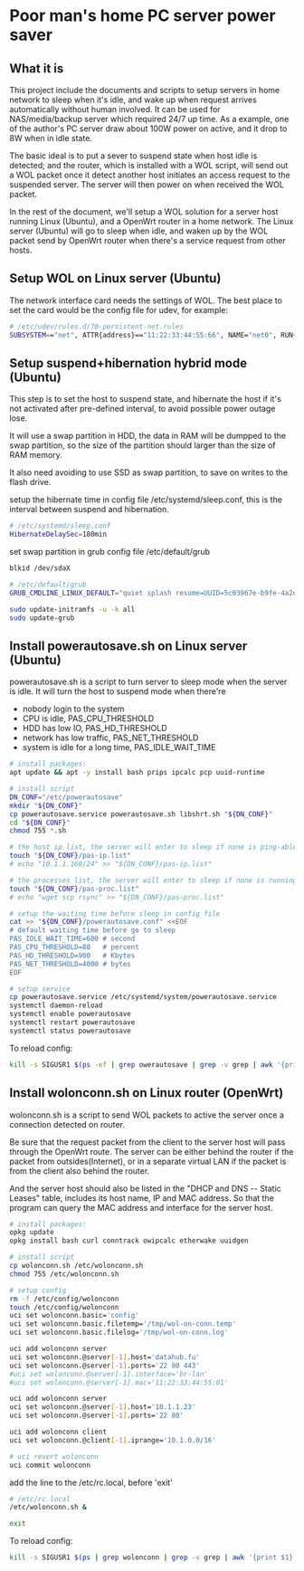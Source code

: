 # Poor man's home PC server power saver

## What it is

This project include the documents and scripts to setup servers in home network to sleep when it's idle, and wake up when request arrives automatically without human involved. It can be used for NAS/media/backup server which required 24/7 up time. As a example, one of the author's PC server draw about 100W power on active, and it drop to 8W when in idle state.

The basic ideal is to put a sever to suspend state when host idle is detected; and the router, which is installed with a WOL script, will send out a WOL packet once it detect another host initiates an access request to the suspended server. The server will then power on when received the WOL packet.


In the rest of the document, we'll setup a WOL solution for a server host running Linux (Ubuntu), and a OpenWrt router in a home network. The Linux server (Ubuntu) will go to sleep when idle, and waken up by the WOL packet send by OpenWrt router when there's a service request from other hosts.


## Setup WOL on Linux server (Ubuntu)

The network interface card needs the settings of WOL. The best place to set the card would be the config file for udev, for example:
```bash
# /etc/udev/rules.d/70-persistent-net.rules
SUBSYSTEM=="net", ATTR{address}=="11:22:33:44:55:66", NAME="net0", RUN+="/sbin/ethtool -s %k wol g"
```

## Setup suspend+hibernation hybrid mode (Ubuntu)

This step is to set the host to suspend state, and hibernate the host if it's not activated after pre-defined interval, to avoid possible power outage lose.

It will use a swap partition in HDD, the data in RAM will be dumpped to the swap partition, so the size of the partition should larger than the size of RAM memory.

It also need avoiding to use SSD as swap partition, to save on writes to the flash drive.

setup the hibernate time in config file /etc/systemd/sleep.conf,
this is the interval between suspend and hibernation.
```bash
# /etc/systemd/sleep.conf
HibernateDelaySec=180min
```


set swap partition in grub config file /etc/default/grub
```bash
blkid /dev/sdaX

# /etc/default/grub
GRUB_CMDLINE_LINUX_DEFAULT="quiet splash resume=UUID=5c03967e-b9fe-4a2e-8501–05002aa51dd6"

sudo update-initramfs -u -k all
sudo update-grub
```



## Install powerautosave.sh on Linux server (Ubuntu)

powerautosave.sh is a script to turn server to sleep mode when the server is idle.
It will turn the host to suspend mode when there're
* nobody login to the system
* CPU is idle, PAS_CPU_THRESHOLD
* HDD has low IO, PAS_HD_THRESHOLD
* network has low traffic, PAS_NET_THRESHOLD
* system is idle for a long time, PAS_IDLE_WAIT_TIME


```bash
# install packages:
apt update && apt -y install bash prips ipcalc pcp uuid-runtime

# install script
DN_CONF="/etc/powerautosave"
mkdir "${DN_CONF}"
cp powerautosave.service powerautosave.sh libshrt.sh "${DN_CONF}"
cd "${DN_CONF}"
chmod 755 *.sh

# the host ip list, the server will enter to sleep if none is ping-able.
touch "${DN_CONF}/pas-ip.list"
# echo "10.1.1.160/24" >> "${DN_CONF}/pas-ip.list"

# the processes list, the server will enter to sleep if none is running.
touch "${DN_CONF}/pas-proc.list"
# echo "wget scp rsync" >> "${DN_CONF}/pas-proc.list"

# setup the waiting time before sleep in config file
cat >> "${DN_CONF}/powerautosave.conf" <<EOF
# default waiting time before go to sleep
PAS_IDLE_WAIT_TIME=600 # second
PAS_CPU_THRESHOLD=88   # percent
PAS_HD_THRESHOLD=900   # Kbytes
PAS_NET_THRESHOLD=4000 # bytes
EOF

# setup service
cp powerautosave.service /etc/systemd/system/powerautosave.service
systemctl daemon-reload
systemctl enable powerautosave
systemctl restart powerautosave
systemctl status powerautosave
```

To reload config:
```bash
kill -s SIGUSR1 $(ps -ef | grep owerautosave | grep -v grep | awk '{print $2}')
```


## Install wolonconn.sh on Linux router (OpenWrt)

wolonconn.sh is a script to send WOL packets to active the server once a connection detected on router.

Be sure that the request packet from the client to the server host will pass through the OpenWrt route. The server can be either behind the router if the packet from outsides(Internet), or in a separate virtual LAN if the packet is from the client also behind the router.

And the server host should also be listed in the "DHCP and DNS -- Static Leases" table, includes its host name, IP and MAC address.
So that the program can query the MAC address and interface for the server host.


```bash
# install packages:
opkg update
opkg install bash curl conntrack owipcalc etherwake uuidgen

# install script
cp wolonconn.sh /etc/wolonconn.sh
chmod 755 /etc/wolonconn.sh

# setup config
rm -f /etc/config/wolonconn
touch /etc/config/wolonconn
uci set wolonconn.basic='config'
uci set wolonconn.basic.filetemp='/tmp/wol-on-conn.temp'
uci set wolonconn.basic.filelog='/tmp/wol-on-conn.log'

uci add wolonconn server
uci set wolonconn.@server[-1].host='datahub.fu'
uci set wolonconn.@server[-1].ports='22 80 443'
#uci set wolonconn.@server[-1].interface='br-lan'
#uci set wolonconn.@server[-1].mac='11:22:33:44:55:01'

uci add wolonconn server
uci set wolonconn.@server[-1].host='10.1.1.23'
uci set wolonconn.@server[-1].ports='22 80'

uci add wolonconn client
uci set wolonconn.@client[-1].iprange='10.1.0.0/16'

# uci revert wolonconn
uci commit wolonconn
```

add the line to the /etc/rc.local, before 'exit'

```bash
# /etc/rc.local
/etc/wolonconn.sh &

exit
```


To reload config:
```bash
kill -s SIGUSR1 $(ps | grep wolonconn | grep -v grep | awk '{print $1}')
```



